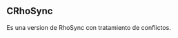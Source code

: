 CRhoSync
-------------------------------------------------------------
Es una version de RhoSync con tratamiento de conflictos.
